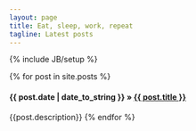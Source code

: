```yaml
---
layout: page
title: Eat, sleep, work, repeat
tagline: Latest posts
---
```

{% include JB/setup %}

<div class="posts">
  {% for post in site.posts %}
  <h4>
    <span>{{ post.date | date_to_string }}</span>  &raquo;  
    <a href="{{ BASE_PATH }}{{ post.url }}">{{ post.title }}</a>
  </h4>
  {{post.description}}
  {% endfor %}
</div>
